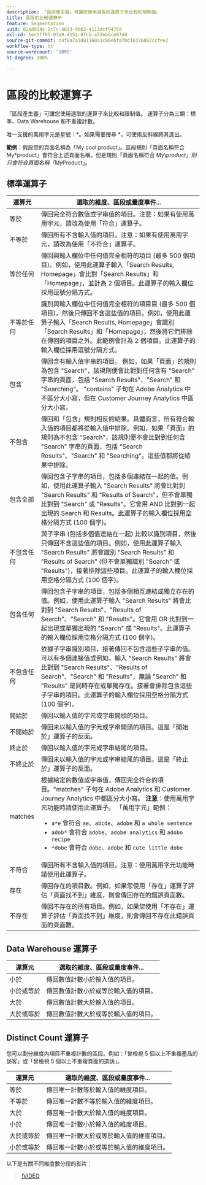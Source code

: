 ```yaml
---
description: 「區段產生器」可讓您使用選取的運算子來比較和限制值。
title: 區段的比較運算子
feature: Segmentation
uuid: 02ad814c-2c7c-4833-9bb2-4113dcf9475d
exl-id: 1ec1ff05-03a9-4151-8fcb-a72ebbce87dd
source-git-commit: c4f6a7a3d81160a1c86ebfa70d1e376882ccfee2
workflow-type: ht
source-wordcount: '1095'
ht-degree: 100%

---
```


# 區段的比較運算子

「區段產生器」可讓您使用選取的運算子來比較和限制值。 運算子分為三類：標準、Data Warehouse 和不重複計數。

唯一支援的萬用字元是星號：*。如果需要搜尋 *，可使用反斜線將其逸出。

**範例**：假設您的頁面名稱為「My cool product」。區段規則「頁面名稱符合 My*product」會符合上述頁面名稱。但是規則「頁面名稱符合 My\\*product」則只會符合頁面名稱「My*Product」。

## 標準運算子

| 運算元 | 選取的維度、區段或量度事件... |
|--- |--- |
| 等於 | 傳回完全符合數值或字串值的項目。注意：如果有使用萬用字元，請改為使用「符合」運算子。 |
| 不等於 | 傳回所有不含輸入值的項目。注意：如果有使用萬用字元，請改為使用「不符合」運算子。 |
| 等於任何 | 傳回與輸入欄位中任何值完全相符的項目 (最多 500 個項目)。例如，使用此運算子輸入「Search Results, Homepage」會比對「Search Results」和「Homepage」，並計為 2 個項目。此運算子的輸入欄位採用逗號分隔方式。 |
| 不等於任何 | 識別與輸入欄位中任何值完全相符的項目目 (最多 500 個項目)，然後只傳回不含這些值的項目。例如，使用此運算子輸入「Search Results, Homepage」會識別「Search Results」和「Homepage」，然後將它們排除在傳回的項目之外。此範例會計為 2 個項目。此運算子的輸入欄位採用逗號分隔方式。 |
| 包含 | 傳回含有輸入值字串的項目。 例如，如果「頁面」的規則為包含 &quot;Search&quot;，該規則便會比對到任何含有 &quot;Search&quot; 字串的頁面，包括 &quot;Search Results&quot;、&quot;Search&quot; 和 &quot;Searching&quot;。 &quot;contains&quot; 子句在 Adobe Analytics 中不區分大小寫，但在 Customer Journey Analytics 中區分大小寫。 |
| 不包含 | 傳回和「包含」規則相反的結果。具體而言，所有符合輸入值的項目都將從輸入值中排除。例如，如果「頁面」的規則為不包含 &quot;Search&quot;，該規則便不會比對到任何含 &quot;Search&quot; 字串的頁面，包括 &quot;Search Results&quot;、&quot;Search&quot; 和 &quot;Searching&quot;。這些值都將從結果中排除。 |
| 包含全部 | 傳回包含子字串的項目，包括多個連結在一起的值。例如，使用此運算子輸入 &quot;Search Results&quot; 將會比對到 &quot;Search Results&quot; 和 &quot;Results of Search&quot;，但不會單獨比對到 &quot;Search&quot; 或 &quot;Results&quot;。它會用 AND 比對到一起出現的 Search 和 Results。此運算子的輸入欄位採用空格分隔方式 (100 個字)。 |
| 不包含任何 | 與子字串 (包括多個值連結在一起) 比較以識別項目，然後只傳回不含這些值的項目。例如，使用此運算子輸入 &quot;Search Results&quot; 將會識別 &quot;Search Results&quot; 和 &quot;Results of Search&quot; (但不會單獨識別 &quot;Search&quot; 或 &quot;Results&quot;)，接著排除這些項目。此運算子的輸入欄位採用空格分隔方式 (100 個字)。 |
| 包含任何 | 傳回包含子字串的項目，包括多個相互連結或獨立存在的值。例如，使用此運算子輸入 &quot;Search Results&quot; 將會比對到 &quot;Search Results&quot;、&quot;Results of Search&quot;、&quot;Search&quot; 和 &quot;Results&quot;。它會用 OR 比對到一起出現或單獨出現的 &quot;Search&quot; 或 &quot;Results&quot;。此運算子的輸入欄位採用空格分隔方式 (100 個字)。 |
| 不包含任何 | 依據子字串識別項目，接著傳回不包含這些子字串的值。可以有多個連接值或例如，輸入 &quot;Search Results&quot; 將會比對到 &quot;Search Results&quot;、&quot;Results of Search&quot;、&quot;Search&quot; 和 &quot;Results&quot;，無論 &quot;Search&quot; 和 &quot;Results&quot; 是同時存在或單獨存在。接著會排除包含這些子字串的項目。此運算子的輸入欄位採用空格分隔方式 (100 個字)。 |
| 開始於 | 傳回以輸入值的字元或字串開頭的項目。 |
| 不開始於 | 傳回未以輸入值的字元或字串開頭的項目。這是「開始於」運算子的反面。 |
| 終止於 | 傳回以輸入值的字元或字串結尾的項目。 |
| 不終止於 | 傳回未以輸入值的字元或字串結尾的項目。這是「終止於」運算子的反面。 |
| matches | 根據給定的數值或字串值，傳回完全符合的項目。&quot;matches&quot; 子句在 Adobe Analytics 和 Customer Journey Analytics 中都區分大小寫。 **注意**：使用萬用字元功能時請使用此運算子。 「萬用字元」範例：<ul><li>`a*e` 會符合 `ae`、`abcde`、`adobe` 和 `a whole sentence`</li><li>`adob*` 會符合 `adobe`、`adobe analytics` 和 `adobo recipe`</li><li>`*dobe` 會符合 `dobe`、`adobe` 和 `cute little dobe`</li></ul> |
| 不符合 | 傳回所有不含輸入值的項目。注意：使用萬用字元功能時請使用此運算子。 |
| 存在 | 傳回存在的項目數。例如，如果您使用「存在」運算子評估「頁面找不到」維度，則會傳回存在的錯誤頁面數。 |
| 不存在 | 傳回不存在的所有項目。例如，如果您使用「不存在」運算子評估「頁面找不到」維度，則會傳回不存在此錯誤頁面的頁面數。 |

## Data Warehouse 運算子

| 運算元 | 選取的維度、區段或量度事件... |
| --- | --- |
| 小於 | 傳回數值計數小於輸入值的項目。 |
| 小於或等於 | 傳回數值計數小於或等於輸入值的項目。 |
| 大於 | 傳回數值計數大於輸入值的項目。 |
| 大於或等於 | 傳回數值計數大於或等於輸入值的項目。 |

## Distinct Count 運算子

您可以劃分維度內項目不重複計數的區段。例如：「曾檢視 5 個以上不重複產品的訪客」或「曾檢視 5 個以上不重複頁面的造訪」。

| 運算元 | 選取的維度、區段或量度事件... |
| --- | --- |
| 等於 | 傳回唯一計數等於輸入值的維度項目。 |
| 不等於 | 傳回唯一計數不等於輸入值的維度項目。 |
| 大於 | 傳回唯一計數大於輸入值的維度項目。 |
| 小於 | 傳回唯一計數小於輸入值的維度項目。 |
| 大於或等於 | 傳回唯一計數大於或等於輸入值的維度項目。 |
| 小於或等於 | 傳回唯一計數小於或等於輸入值的維度項目。 |

以下是有關不同維度數分段的影片：

>[!VIDEO](https://video.tv.adobe.com/v/27257/?quality=12)